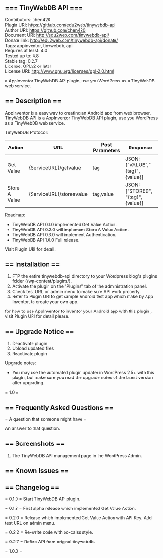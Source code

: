## ===  TinyWebDB API  ===

Contributors: chen420  
Plugin URI: https://github.com/edu2web/tinywebdb-api  
Author URI: https://github.com/chen420  
Document URI: http://edu2web.com/tinywebdb-api/  
Donate link: http://edu2web.com/tinywebdb-api/donate/  
Tags: appinventor, tinywebdb, api  
Requires at least: 4.0  
Tested up to: 4.8  
Stable tag: 0.2.7  
License: GPLv2 or later  
License URI: http://www.gnu.org/licenses/gpl-2.0.html  

a AppInventor TinyWebDB API plugin, use you WordPress as a TinyWebDB web service.


## == Description ==

AppInventor is a easy way to creating an Android app from web browser.
TinyWebDB API is a AppInventor TinyWebDB API plugin, use you WordPress as a TinyWebDB web service.

TinyWebDB Protocol:  

|    Action        |URL                      |Post Parameters  |Response                          |
|------------------|-------------------------|-----------------|----------------------------------|
|    Get Value     |{ServiceURL}/getvalue    |tag              |JSON: ["VALUE","{tag}", {value}]  |
|    Store A Value |{ServiceURL}/storeavalue |tag,value        |JSON: ["STORED", "{tag}", {value}]|

Roadmap:
*    TinyWebDB API 0.1.0 implemented Get Value Action.
*    TinyWebDB API 0.2.0 will implement Store A Value Action.
*    TinyWebDB API 0.3.0 will implement Authentication.
*    TinyWebDB API 1.0.0 Full release.

Visit Plugin URI for detail.

## == Installation ==
1. FTP the entire tinywebdb-api directory to your Wordpress blog's plugins folder (/wp-content/plugins/).
2. Activate the plugin on the "Plugins" tab of the administration panel.
3. Check test URL on admin menu to make sure API work properly.
4. Refer to Plugin URI to get sample Android test app which make by App Inventor, to create your own app.

for how to use AppInventor to inventor your Android app with this plugin , visit Plugin URI for detail please.


## == Upgrade Notice ==
1. Deactivate plugin
2. Upload updated files
3. Reactivate plugin

Upgrade notes:
*  You may use the automated plugin updater in WordPress 2.5+ with this plugin, but make sure you read the upgrade notes of the latest version after upgrading.

= 1.0 =


## == Frequently Asked Questions ==
= A question that someone might have =

An answer to that question.


## == Screenshots ==
1. The TinyWebDB API management page in the WordPress Admin.


## == Known Issues ==


## == Changelog ==

= 0.1.0 =
Start TinyWebDB API plugin.

= 0.1.3 =
First alpha release which implemented Get Value Action.

= 0.2.0 =
Release which implemented Get Value Action with API Key.
Add test URL on admin menu.

= 0.2.2 =
Re-write code with oo-calss style.

= 0.2.7 =
Refine API from original tinywebdb.

= 1.0.0 =
